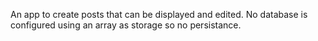 An app to create posts that can be displayed and edited. No database is configured using an array as storage so no persistance.

